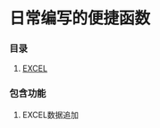 # 日常编写的便捷函数

### 目录
<ol>
  <li><a href="https://github.com/KeanuReeves007/daliy_function/tree/main/Excel/%E6%95%B0%E6%8D%AE%E5%B0%BE%E8%A1%8C%E6%96%B0%E5%A2%9E" title="EXCEL">EXCEL</a></li>
</ol>

### 包含功能

<ol>
  <li>EXCEL数据追加</li>
</ol>

